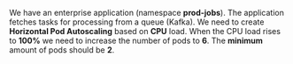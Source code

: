 We have an enterprise application (namespace  **prod-jobs**).
The application fetches tasks for processing from a queue (Kafka).
We need to create **Horizontal Pod Autoscaling** based on **CPU** load. 
When the CPU load rises to **100%** we need to increase the number of pods to **6**. 
The **minimum** amount of pods should be **2**.
